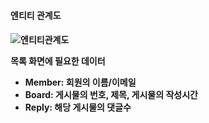 <h4>엔티티 관계도<h4>
  
![엔티티관계도](https://github.com/gimeast94/springboot_board/assets/122797364/f6715098-6e4f-400f-af3d-057d866f6930)

목록 화면에 필요한 데이터
- Member: 회원의 이름/이메일
- Board: 게시물의 번호, 제목, 게시물의 작성시간
- Reply: 해당 게시물의 댓글수
